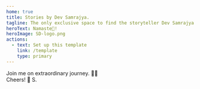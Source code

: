 ```yaml
---
home: true
title: Stories by Dev Samrajya.
tagline: The only exclusive space to find the storyteller Dev Samrajya
heroText: Namaste🙏!
heroImage: SD-logo.png
actions:
  - text: Set up this template
    link: /template
    type: primary
---
```


<div class="center">
<!-- <div class="spaced"> -->
  
Join me on extraordinary journey. 🚀✨<br>
Cheers! 👀 S.<br>
  
<!-- </div> -->
<div class="spaced">
  <!-- To use the CMS, <a href="/template/#setup">set up this template</a>, head to <a href="/admin/" target="_blank"><code>/admin/</code> path on your site</a>, and login.
  <br>Otherwise, get a feel of the CMS <a href="https://cms-demo.netlify.com/" target="_blank">here</a>. 
  -->
</div>
</div>
